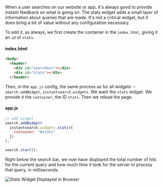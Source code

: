 When a user searches on our website or app, it's always good to provide instant feedback on what is going on. The stats widget adds a small layer of information about queries that are made. It's not a critical widget, but it does bring a bit of value without any configuration necessary.

To add it, as always, we first create the container in the `index.html`, giving it an `id` of `stats`. 

#### index.html
```html
<body>
  <header>
    <div id="searchbox"></div>
    <div id="stats"></div>
  </header>
```

Then, in the `app.js` config, the same process as for all widgets -- `search.addWidget`, `instantsearch.widgets`. We want the `stats` widget. We provide it the `container`, the ID `stats`. Then we reload the page.

#### app.js
```js
// add widget
search.addWidget(
  instantsearch.widgets.stats({
    container: "#stats"
  })
);

search.start();
```

Right below the search bar, we now have displayed the total number of hits for the current query and how much time it took for the server to process that query, in milliseconds.

![Stats Widget Displayed in Browser](https://res.cloudinary.com/dg3gyk0gu/image/upload/v1554498342/transcript-images/algolia-inform-users-about-the-current-result-set-with-instantsearch-js-stats-widget-displayed-in-browser.jpg)